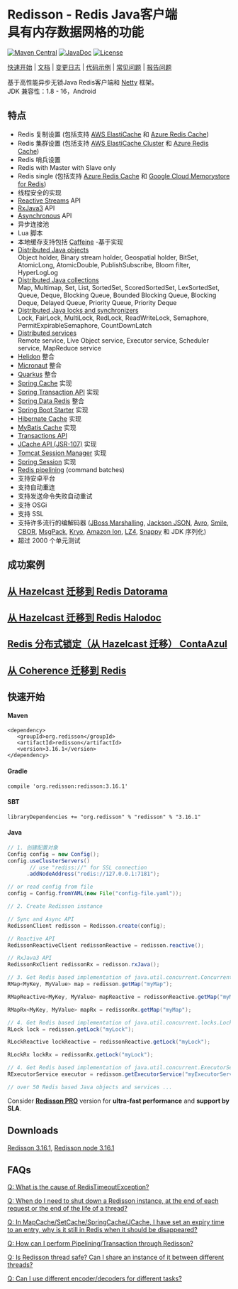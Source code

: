 # Redisson - Redis Java客户端<br/>具有内存数据网格的功能
[![Maven Central](https://maven-badges.herokuapp.com/maven-central/org.redisson/redisson/badge.svg)](https://maven-badges.herokuapp.com/maven-central/org.redisson/redisson)
[![JavaDoc](http://www.javadoc.io/badge/org.redisson/redisson.svg)](http://www.javadoc.io/doc/org.redisson/redisson)
[![License](http://img.shields.io/:license-apache-brightgreen.svg)](http://www.apache.org/licenses/LICENSE-2.0.html)

[快速开始](https://github.com/redisson/redisson#quick-start) | [文档](https://github.com/redisson/redisson/wiki/Table-of-Content) | [变更日志](https://github.com/redisson/redisson/blob/master/CHANGELOG.md) | [代码示例](https://github.com/redisson/redisson-examples) | [常见问题](https://github.com/redisson/redisson/wiki/16.-FAQ) | [报告问题](https://github.com/redisson/redisson/issues/new)

基于高性能异步无锁Java Redis客户端和 [Netty](http://netty.io) 框架。  
JDK 兼容性：1.8 - 16，Android

## 特点

* Redis 复制设置 (包括支持 [AWS ElastiCache](http://docs.aws.amazon.com/AmazonElastiCache/latest/UserGuide/Replication.html) 和 [Azure Redis Cache](https://azure.microsoft.com/en-us/services/cache/))  
* Redis 集群设置 (包括支持 [AWS ElastiCache Cluster](http://docs.aws.amazon.com/AmazonElastiCache/latest/UserGuide/Clusters.html) 和 [Azure Redis Cache](https://azure.microsoft.com/en-us/services/cache/))  
* Redis 哨兵设置  
* Redis with Master with Slave only  
* Redis single (包括支持 [Azure Redis Cache](https://azure.microsoft.com/en-us/services/cache/) 和 [Google Cloud Memorystore for Redis](https://cloud.google.com/memorystore/docs/redis/))  
* 线程安全的实现  
* [Reactive Streams](https://github.com/redisson/redisson/wiki/3.-operations-execution#32-reactive-way) API  
* [RxJava3](https://github.com/redisson/redisson/wiki/3.-operations-execution#32-reactive-way) API  
* [Asynchronous](https://github.com/redisson/redisson/wiki/3.-operations-execution#31-async-way) API  
* 异步连接池  
* Lua 脚本  
* 本地缓存支持包括 [Caffeine](https://github.com/ben-manes/caffeine) -基于实现
* [Distributed Java objects](https://github.com/redisson/redisson/wiki/6.-Distributed-objects)  
    Object holder, Binary stream holder, Geospatial holder, BitSet, AtomicLong, AtomicDouble, PublishSubscribe,
    Bloom filter, HyperLogLog
* [Distributed Java collections](https://github.com/redisson/redisson/wiki/7.-Distributed-collections)  
    Map, Multimap, Set, List, SortedSet, ScoredSortedSet, LexSortedSet, Queue, Deque, Blocking Queue, Bounded Blocking Queue, Blocking Deque, Delayed Queue, Priority Queue, Priority Deque
* [Distributed Java locks and synchronizers](https://github.com/redisson/redisson/wiki/8.-Distributed-locks-and-synchronizers)  
    Lock, FairLock, MultiLock, RedLock, ReadWriteLock, Semaphore, PermitExpirableSemaphore, CountDownLatch
* [Distributed services](https://github.com/redisson/redisson/wiki/9.-distributed-services)  
    Remote service, Live Object service, Executor service, Scheduler service, MapReduce service
* [Helidon](https://github.com/redisson/redisson/tree/master/redisson-helidon) 整合  
* [Micronaut](https://github.com/redisson/redisson/tree/master/redisson-micronaut) 整合  
* [Quarkus](https://github.com/redisson/redisson/tree/master/redisson-quarkus) 整合  
* [Spring Cache](https://github.com/redisson/redisson/wiki/14.-Integration-with-frameworks/#142-spring-cache) 实现
* [Spring Transaction API](https://github.com/redisson/redisson/wiki/14.-Integration-with-frameworks/#148-spring-transaction-manager) 实现
* [Spring Data Redis](https://github.com/redisson/redisson/tree/master/redisson-spring-data) 整合
* [Spring Boot Starter](https://github.com/redisson/redisson/tree/master/redisson-spring-boot-starter) 实现
* [Hibernate Cache](https://github.com/redisson/redisson/tree/master/redisson-hibernate) 实现
* [MyBatis Cache](https://github.com/redisson/redisson/tree/master/redisson-mybatis) 实现
* [Transactions API](https://github.com/redisson/redisson/wiki/10.-Additional-features#104-transactions)
* [JCache API (JSR-107)](https://github.com/redisson/redisson/wiki/14.-Integration-with-frameworks/#144-jcache-api-jsr-107-implementation) 实现
* [Tomcat Session Manager](https://github.com/redisson/redisson/tree/master/redisson-tomcat) 实现
* [Spring Session](https://github.com/redisson/redisson/wiki/14.-Integration-with-frameworks/#147-spring-session) 实现
* [Redis pipelining](https://github.com/redisson/redisson/wiki/10.-additional-features#103-execution-batches-of-commands) (command batches)
* 支持安卓平台  
* 支持自动重连  
* 支持发送命令失败自动重试  
* 支持 OSGi  
* 支持 SSL  
* 支持许多流行的编解码器 ([JBoss Marshalling](https://github.com/jboss-remoting/jboss-marshalling), [Jackson JSON](https://github.com/FasterXML/jackson), [Avro](http://avro.apache.org/), [Smile](http://wiki.fasterxml.com/SmileFormatSpec), [CBOR](http://cbor.io/), [MsgPack](http://msgpack.org/), [Kryo](https://github.com/EsotericSoftware/kryo), [Amazon Ion](https://amzn.github.io/ion-docs/), [LZ4](https://github.com/jpountz/lz4-java), [Snappy](https://github.com/xerial/snappy-java) 和 JDK 序列化)
* 超过 2000 个单元测试  
<!--
Used by
================================
[![Siemens](https://redisson.org/assets/logos/client29.png "Siemens")](https://www.siemens.com) &nbsp;&nbsp;&nbsp;
[![BMW GROUP](https://redisson.org/assets/logos/client27.png "BMW GROUP")](https://www.bmwgroup.com) &nbsp;&nbsp;&nbsp;
[![AIG](https://redisson.org/assets/logos/client24.png "AIG")](https://www.aig.com/) &nbsp;&nbsp;&nbsp;
[![S&P Global](https://redisson.org/assets/logos/client20.png "S&P Global")](https://www.spglobal.com/) &nbsp;&nbsp;&nbsp;
[![SAP](https://redisson.org/assets/logos/client12.png "SAP")](http://www.sap.com/) &nbsp;&nbsp;&nbsp;
[![EA](https://redisson.org/assets/logos/client1.png "EA")](http://ea.com/) &nbsp;&nbsp;&nbsp;
[![Adobe](https://redisson.org/assets/logos/client23.png "Adobe")](https://www.adobe.com/)  

[![Jeppesen](https://redisson.org/assets/logos/client25.png "Jeppesen")](https://www.jeppesen.com/) &nbsp;&nbsp;&nbsp;
[![BROOKHAVEN](https://redisson.org/assets/logos/client6.png "Brookhaven National Laboratory")](http://bnl.gov/) &nbsp;&nbsp;&nbsp;
[![New Relic Synthetics](https://redisson.org/assets/logos/client3.png "New Relic Synthetics")](http://newrelic.com/synthetics) &nbsp;&nbsp;&nbsp;
[![Netflix](https://redisson.org/assets/logos/client10.png "Netflix")](https://netflix.com/) &nbsp;&nbsp;&nbsp;
[![Personal Capital](https://redisson.org/assets/logos/client26.png "Personal Capital")](https://www.personalcapital.com)  

[![Singtel](https://redisson.org/assets/logos/client5.png "New Relic Synthetics")](http://singtel.com/) &nbsp;&nbsp;&nbsp;
[![Baidu](https://redisson.org/assets/logos/client2.png "Baidu")](http://baidu.com/) &nbsp;&nbsp;&nbsp;
[![Infor](https://redisson.org/assets/logos/client4.png "Infor")](http://www.infor.com/) &nbsp;&nbsp;&nbsp;
[![Crimson Hexagon](https://redisson.org/assets/logos/client7.png "Crimson Hexagon")](https://www.crimsonhexagon.com/) &nbsp;&nbsp;&nbsp;
[![ContaAzul](https://redisson.org/assets/logos/client18.png "ContaAzul")](https://contaazul.com/)&nbsp;&nbsp;&nbsp;
[![马蜂窝](https://redisson.org/assets/logos/client33.png "马蜂窝")](http://www.mafengwo.cn/)  

[![Datorama](https://redisson.org/assets/logos/client8.png "Datorama")](https://datorama.com/)&nbsp;&nbsp;&nbsp;
[![Ticketmaster](https://redisson.org/assets/logos/client14.png "Ticketmaster")](http://www.ticketmaster.com/)&nbsp;&nbsp;&nbsp;
[![NAB](https://redisson.org/assets/logos/client11.png "NAB")](https://www.nab.com.au/)&nbsp;&nbsp;&nbsp;
[![Juniper](https://redisson.org/assets/logos/client31.png "Juniper")](https://www.juniper.net/)&nbsp;&nbsp;&nbsp;
[![火币](https://redisson.org/assets/logos/client32.png "火币")](https://www.huobi.com/)&nbsp;&nbsp;&nbsp;

[![Alibaba](https://redisson.org/assets/logos/client19.png "Alibaba")](http://www.alibaba-inc.com)&nbsp;&nbsp;&nbsp;
[![Flipkart](https://redisson.org/assets/logos/client21.png "Flipkart")](https://www.flipkart.com/)&nbsp;&nbsp;&nbsp;
[![Invaluable](https://redisson.org/assets/logos/client13.png "Invaluable")](http://www.invaluable.com/)&nbsp;&nbsp;&nbsp;
[![BBK](https://redisson.org/assets/logos/client22.png "BBK")](http://www.gdbbk.com/)  
[![SULAKE](https://redisson.org/assets/logos/client17.png "SULAKE")](http://www.sulake.com/)

<sub>Logos, product names and all other trademarks displayed on this page belong to their respective holders and used for identification purposes only. Use of these trademarks, names and brands does not imply endorsement.</sub>
-->
## 成功案例

## [从 Hazelcast 迁移到 Redis Datorama](https://engineering.datorama.com/moving-from-hazelcast-to-redis-b90a0769d1cb)  
## [从 Hazelcast 迁移到 Redis Halodoc](https://blogs.halodoc.io/why-and-how-we-move-from-hazelcast-to-redis-2/)
## [Redis 分布式锁定（从 Hazelcast 迁移） ContaAzul](https://carlosbecker.com/posts/distributed-locks-redis/)  
## [从 Coherence 迁移到 Redis](https://www.youtube.com/watch?v=JF5R2ucKTEg)  


## 快速开始

#### Maven 
    <dependency>
       <groupId>org.redisson</groupId>
       <artifactId>redisson</artifactId>
       <version>3.16.1</version>
    </dependency>  

#### Gradle
    compile 'org.redisson:redisson:3.16.1'  

#### SBT
    libraryDependencies += "org.redisson" % "redisson" % "3.16.1"

#### Java

```java
// 1. 创建配置对象
Config config = new Config();
config.useClusterServers()
       // use "rediss://" for SSL connection
      .addNodeAddress("redis://127.0.0.1:7181");

// or read config from file
config = Config.fromYAML(new File("config-file.yaml")); 
```

```java
// 2. Create Redisson instance

// Sync and Async API
RedissonClient redisson = Redisson.create(config);

// Reactive API
RedissonReactiveClient redissonReactive = redisson.reactive();

// RxJava3 API
RedissonRxClient redissonRx = redisson.rxJava();
```

```java
// 3. Get Redis based implementation of java.util.concurrent.ConcurrentMap
RMap<MyKey, MyValue> map = redisson.getMap("myMap");

RMapReactive<MyKey, MyValue> mapReactive = redissonReactive.getMap("myMap");

RMapRx<MyKey, MyValue> mapRx = redissonRx.getMap("myMap");
```

```java
// 4. Get Redis based implementation of java.util.concurrent.locks.Lock
RLock lock = redisson.getLock("myLock");

RLockReactive lockReactive = redissonReactive.getLock("myLock");

RLockRx lockRx = redissonRx.getLock("myLock");
```

```java
// 4. Get Redis based implementation of java.util.concurrent.ExecutorService
RExecutorService executor = redisson.getExecutorService("myExecutorService");

// over 50 Redis based Java objects and services ...

```

Consider __[Redisson PRO](https://redisson.pro)__ version for **ultra-fast performance** and **support by SLA**.

## Downloads
   
[Redisson 3.16.1](https://repository.sonatype.org/service/local/artifact/maven/redirect?r=central-proxy&g=org.redisson&a=redisson&v=3.16.1&e=jar),
[Redisson node 3.16.1](https://repository.sonatype.org/service/local/artifact/maven/redirect?r=central-proxy&g=org.redisson&a=redisson-all&v=3.16.1&e=jar)  

## FAQs

[Q: What is the cause of RedisTimeoutException?](https://github.com/redisson/redisson/wiki/16.-FAQ#q-what-is-the-cause-of-redistimeoutexception)

[Q: When do I need to shut down a Redisson instance, at the end of each request or the end of the life of a thread?](https://github.com/redisson/redisson/wiki/16.-FAQ#q-when-do-i-need-to-shut-down-a-redisson-instance-at-the-end-of-each-request-or-the-end-of-the-life-of-a-thread)

[Q: In MapCache/SetCache/SpringCache/JCache, I have set an expiry time to an entry, why is it still in Redis when it should be disappeared?](https://github.com/redisson/redisson/wiki/16.-FAQ#q-in-mapcachesetcachespringcachejcache-i-have-set-an-expiry-time-to-an-entry-why-is-it-still-in-redis-when-it-should-be-disappeared)

[Q: How can I perform Pipelining/Transaction through Redisson?](https://github.com/redisson/redisson/wiki/16.-FAQ#q-how-can-i-perform-pipeliningtransaction-through-redisson)

[Q: Is Redisson thread safe? Can I share an instance of it between different threads?](https://github.com/redisson/redisson/wiki/16.-FAQ#q-is-redisson-thread-safe-can-i-share-an-instance-of-it-between-different-threads)

[Q: Can I use different encoder/decoders for different tasks?](https://github.com/redisson/redisson/wiki/16.-FAQ#q-can-i-use-different-encoderdecoders-for-different-tasks)

